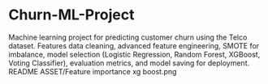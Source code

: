 # Churn-ML-Project
Machine learning project for predicting customer churn using the Telco dataset. Features data cleaning, advanced feature engineering, SMOTE for imbalance, model selection (Logistic Regression, Random Forest, XGBoost, Voting Classifier), evaluation metrics, and model saving for deployment.
README ASSET/Feature importance xg boost.png
